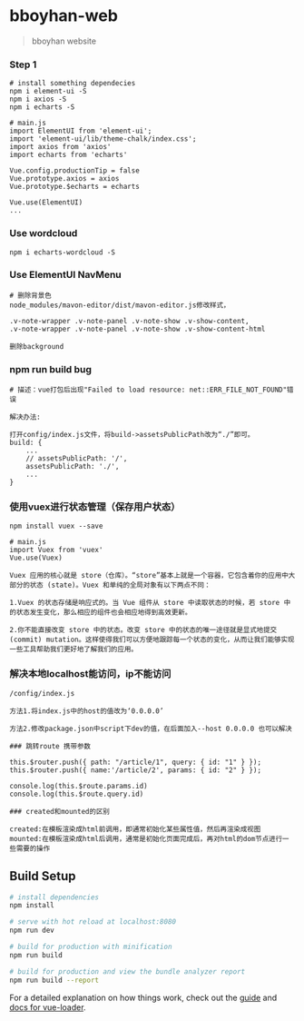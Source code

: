 # bboyhan-web

> bboyhan website

### Step 1

```
# install something dependecies
npm i element-ui -S
npm i axios -S
npm i echarts -S

# main.js
import ElementUI from 'element-ui';
import 'element-ui/lib/theme-chalk/index.css';
import axios from 'axios'
import echarts from 'echarts'

Vue.config.productionTip = false
Vue.prototype.axios = axios
Vue.prototype.$echarts = echarts

Vue.use(ElementUI)
...

```
### Use wordcloud
```
npm i echarts-wordcloud -S
```

### Use ElementUI NavMenu

```
# 删除背景色
node_modules/mavon-editor/dist/mavon-editor.js修改样式，

.v-note-wrapper .v-note-panel .v-note-show .v-show-content,
.v-note-wrapper .v-note-panel .v-note-show .v-show-content-html

删除background

```

### npm run build bug

```
# 描述：vue打包后出现"Failed to load resource: net::ERR_FILE_NOT_FOUND"错误

解决办法:

打开config/index.js文件，将build->assetsPublicPath改为“./”即可。
build: {
    ...
    // assetsPublicPath: '/',
    assetsPublicPath: './',
    ...
}
```

### 使用vuex进行状态管理（保存用户状态）

```
npm install vuex --save

# main.js
import Vuex from 'vuex'
Vue.use(Vuex)

Vuex 应用的核心就是 store（仓库）。“store”基本上就是一个容器，它包含着你的应用中大部分的状态 (state)。Vuex 和单纯的全局对象有以下两点不同：

1.Vuex 的状态存储是响应式的。当 Vue 组件从 store 中读取状态的时候，若 store 中的状态发生变化，那么相应的组件也会相应地得到高效更新。

2.你不能直接改变 store 中的状态。改变 store 中的状态的唯一途径就是显式地提交 (commit) mutation。这样使得我们可以方便地跟踪每一个状态的变化，从而让我们能够实现一些工具帮助我们更好地了解我们的应用。

```

### 解决本地localhost能访问，ip不能访问

```
/config/index.js

方法1.将index.js中的host的值改为‘0.0.0.0’

方法2.修改package.json中script下dev的值，在后面加入--host 0.0.0.0 也可以解决

### 跳转route 携带参数

this.$router.push({ path: "/article/1", query: { id: "1" } });
this.$router.push({ name:'/article/2', params: { id: "2" } });

console.log(this.$route.params.id)
console.log(this.$route.query.id)

### created和mounted的区别

created:在模板渲染成html前调用，即通常初始化某些属性值，然后再渲染成视图
mounted:在模板渲染成html后调用，通常是初始化页面完成后，再对html的dom节点进行一些需要的操作

```

## Build Setup

``` bash
# install dependencies
npm install

# serve with hot reload at localhost:8080
npm run dev

# build for production with minification
npm run build

# build for production and view the bundle analyzer report
npm run build --report
```

For a detailed explanation on how things work, check out the [guide](http://vuejs-templates.github.io/webpack/) and [docs for vue-loader](http://vuejs.github.io/vue-loader).

